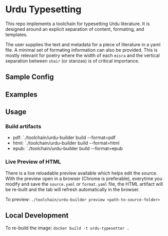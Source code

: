 # Urdu Typesetting

This repo implements a toolchain for typesetting Urdu literature.
It is designed around an explicit separation of content, formating, and templates.

The user supplies the text and metadata for a piece of literature in a yaml file.
A minimal set of formating information can also be provided.
This is mostly relevant for poetry where the width of each `misra` and
the vertical separation between `shair` (or stanzas)
is of critical importance.

## Sample Config

## Examples

## Usage

### Build artifacts

- pdf: `./toolchain/urdu-builder build --format=pdf <path-to-source-folder>
- html: `./toolchain/urdu-builder build --format=html <path-to-source-folder>
- epub: `./toolchain/urdu-builder build --format=epub <path-to-source-folder>

### Live Preview of HTML

There is a live reloadable preview available which helps edit the source.
With the preview open in a browser (Chrome is preferable),
everytime you modify and save the `source.yaml` or `format.yaml` file,
the HTML artifact will be re-built and
the tab will refresh automatically in the browser.

To preview: `./toolchain/urdu-builder preview <path-to-source-folder>`

## Local Development

To re-build the image: `docker build -t urdu-typesetter .`
